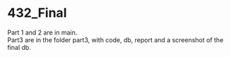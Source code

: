 # 432_Final

Part 1 and 2 are in main.  
Part3 are in the folder part3, with code, db, report and a screenshot of the final db.  
